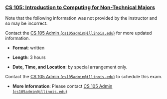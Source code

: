 <!---
Feel free to change this link if there is something more appropriate.
Do not change the anchor name.
-->

### <a name="CS105" class="anchor"></a>[CS 105: Introduction to Computing for Non-Technical Majors](https://pages.github-dev.cs.illinois.edu/cs-105/web/)

Note that the following information was not provided by the instructor and so
may be incorrect.
<!--- -->
Contact the [CS 105 Admin
(<code>cs105admin@illinois.edu</code>)](mailto:cs105admin@illinois.edu) for more
updated information.

* **Format**: written
<!--- -->
* **Length**: 3 hours
<!--- -->
* **Date, Time, and Location**: by special arrangement only.
<!--- -->
Contact the [CS 105 Admin
(<code>cs105admin@illinois.edu</code>)](mailto:cs105admin@illinois.edu) to schedule this exam.
<!--- -->
* **More Information**: Please contact [CS 105 Admin
(<code>cs105admin@illinois.edu</code>)](mailto:cs105admin@illinois.edu) 

